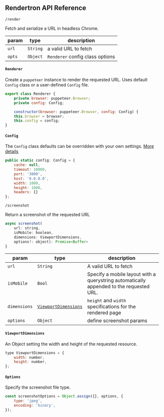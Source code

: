 ## Rendertron API Reference

`/render`

Fetch and serialize a URL in headless Chrome.

| param  | type     | description                     |
| ------ | -------- | ------------------------------- |
| `url`  | `String` | a valid URL to fetch            |
| `opts` | `Object` | `Renderer` config class options |

#### `Renderer`

Create a `puppeteer` instance to render the requested URL. Uses default `Config`
class or a user-defined `Config` file.

```javascript
export class Renderer {
    private browser: puppeteer.Browser;
    private config: Config;

    constructor(browser: puppeteer.Browser, config: Config) {
    this.browser = browser;
    this.config = config;
}
```

#### `Config`

The `Config` class defaults can be overridden with your own settings.
[More details](https://github.com/GoogleChrome/rendertron/blob/master/docs/configure.md)

```javascript
public static config: Config = {
    cache: null,
    timeout: 10000,
    port: '3000',
    host: '0.0.0.0',
    width: 1000,
    height: 1000,
    headers: {}
};
```

`/screenshot`

Return a screenshot of the requested URL

```javascript
async screenshot(
    url: string,
    isMobile: boolean,
    dimensions: ViewportDimensions,
    options?: object): Promise<Buffer>
}
```

| param        | type                                        | description                                                                             |
| ------------ | ------------------------------------------- | --------------------------------------------------------------------------------------- |
| `url`        | `String`                                    | A valid URL to fetch                                                                    |
| `isMobile`   | `Bool`                                      | Specify a mobile layout with a querystring automatically appended to the requested URL. |
| `dimensions` | [`ViewportDimensions`](viewport-dimensions) | `height` and `width` specifications for the rendered page                               |
| `options`    | `Object`                                    | define screenshot params                                                                |

#### `ViewportDimensions`

An Object setting the width and height of the requested resource.

```javascript
type ViewportDimensions = {
    width: number,
    height: number,
};
```

#### `Options`

Specify the screenshot file type.

```javascript
const screenshotOptions = Object.assign({}, options, {
    type: 'jpeg',
    encoding: 'binary',
});
```
